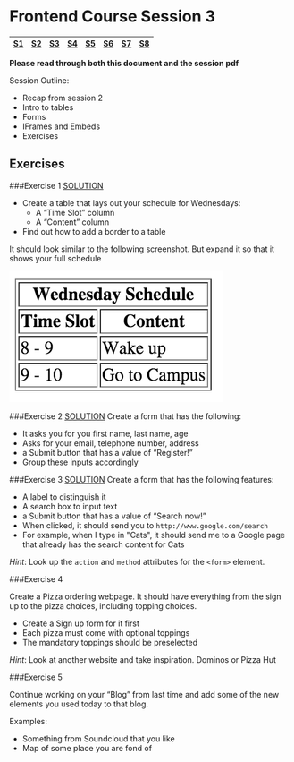 Frontend Course Session 3
=========================

| [S1 ](../session_1/) | [S2  ](../session_2/README.md) |[S3  ](../session_3/README.md) |[S4  ](../session_4/README.md) |[S5  ](../session_5/README.md) |[S6  ](../session_6/README.md) |[S7  ](../session_7/README.md) |[S8  ](../session_6/README.md)|
|-------------------------------|--------------------------------|-------------------------------|-------------------------------|-------------------------------|-------------------------------|-------------------------------|------------------------------|

**Please read through both this document and the session pdf**

Session Outline:
- Recap from session 2
- Intro to tables
- Forms
- IFrames and Embeds
- Exercises


Exercises
---------

###Exercise 1
[SOLUTION](http://codepen.io/zlahham/pen/KVYROy)
- Create a table that lays out your schedule for Wednesdays:
    - A “Time Slot” column
    - A  “Content” column
- Find out how to add a border to a table

It should look similar to the following screenshot. But expand it so that it shows your full schedule

![Alt text](../images/session_3/frontend_session_3-1.png)

###Exercise 2
[SOLUTION](http://codepen.io/zlahham/pen/PZgaYz)
Create a form that has the following:
- It asks you for you first name, last name, age
- Asks for your email, telephone number, address
- a Submit button that has a value of “Register!”
- Group these inputs accordingly

###Exercise 3
[SOLUTION](http://codepen.io/zlahham/pen/GoLGjj)
Create a form that has the following features:

- A label to distinguish it
- A search box to input text
- a Submit button that has a value of “Search now!”
- When clicked, it should send you to `http://www.google.com/search`
- For example, when I type in "Cats", it should send me to a Google page that already has the search content for Cats

*Hint*: Look up the `action` and `method` attributes for the `<form>` element.

###Exercise 4

Create a Pizza ordering webpage. It should have everything from the sign up to the pizza choices, including topping choices.

- Create a Sign up form for it first
- Each pizza must come with optional toppings
- The mandatory toppings should be preselected

*Hint*: Look at another website and take inspiration. Dominos or Pizza Hut

###Exercise 5

Continue working on your “Blog” from last time and add some of the new elements you used today to that blog.

Examples:
- Something from Soundcloud that you like
- Map of some place you are fond of



